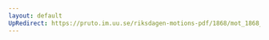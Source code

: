 ```yaml
---
layout: default
UpRedirect: https://pruto.im.uu.se/riksdagen-motions-pdf/1868/mot_1868__ak__188/mot_1868__ak__188-001.pdf
---
```

